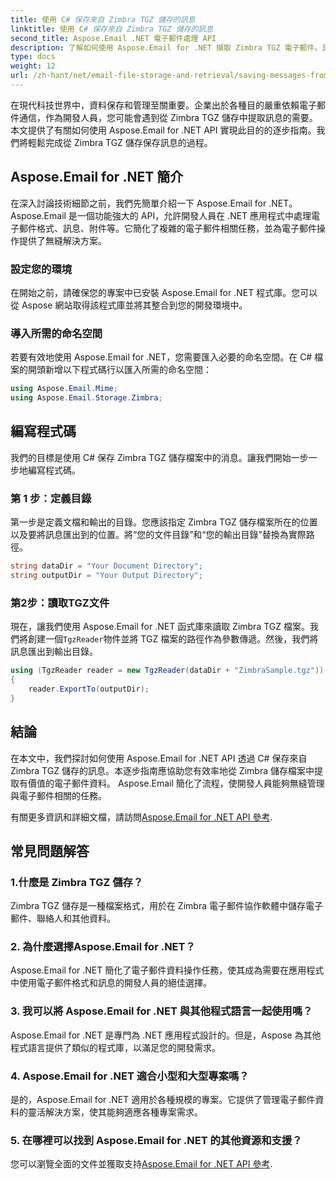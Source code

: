 ```yaml
---
title: 使用 C# 保存來自 Zimbra TGZ 儲存的訊息
linktitle: 使用 C# 保存來自 Zimbra TGZ 儲存的訊息
second_title: Aspose.Email .NET 電子郵件處理 API
description: 了解如何使用 Aspose.Email for .NET 擷取 Zimbra TGZ 電子郵件。具有原始程式碼的逐步指南，可實現高效的電子郵件管理。
type: docs
weight: 12
url: /zh-hant/net/email-file-storage-and-retrieval/saving-messages-from-zimbra-tgz-storage-with-csharp/
---
```


在現代科技世界中，資料保存和管理至關重要。企業出於各種目的嚴重依賴電子郵件通信，作為開發人員，您可能會遇到從 Zimbra TGZ 儲存中提取訊息的需要。本文提供了有關如何使用 Aspose.Email for .NET API 實現此目的的逐步指南。我們將輕鬆完成從 Zimbra TGZ 儲存保存訊息的過程。

## Aspose.Email for .NET 簡介

在深入討論技術細節之前，我們先簡單介紹一下 Aspose.Email for .NET。 Aspose.Email 是一個功能強大的 API，允許開發人員在 .NET 應用程式中處理電子郵件格式、訊息、附件等。它簡化了複雜的電子郵件相關任務，並為電子郵件操作提供了無縫解決方案。

### 設定您的環境

在開始之前，請確保您的專案中已安裝 Aspose.Email for .NET 程式庫。您可以從 Aspose 網站取得該程式庫並將其整合到您的開發環境中。

### 導入所需的命名空間

若要有效地使用 Aspose.Email for .NET，您需要匯入必要的命名空間。在 C# 檔案的開頭新增以下程式碼行以匯入所需的命名空間：

```csharp
using Aspose.Email.Mime;
using Aspose.Email.Storage.Zimbra;
```

## 編寫程式碼

我們的目標是使用 C# 保存 Zimbra TGZ 儲存檔案中的消息。讓我們開始一步一步地編寫程式碼。

### 第 1 步：定義目錄

第一步是定義文檔和輸出的目錄。您應該指定 Zimbra TGZ 儲存檔案所在的位置以及要將訊息匯出到的位置。將“您的文件目錄”和“您的輸出目錄”替換為實際路徑。

```csharp
string dataDir = "Your Document Directory";
string outputDir = "Your Output Directory";
```

### 第2步：讀取TGZ文件

現在，讓我們使用 Aspose.Email for .NET 函式庫來讀取 Zimbra TGZ 檔案。我們將創建一個`TgzReader`物件並將 TGZ 檔案的路徑作為參數傳遞。然後，我們將訊息匯出到輸出目錄。

```csharp
using (TgzReader reader = new TgzReader(dataDir + "ZimbraSample.tgz"))
{
    reader.ExportTo(outputDir);
}
```

## 結論

在本文中，我們探討如何使用 Aspose.Email for .NET API 透過 C# 保存來自 Zimbra TGZ 儲存的訊息。本逐步指南應協助您有效率地從 Zimbra 儲存檔案中提取有價值的電子郵件資料。 Aspose.Email 簡化了流程，使開發人員能夠無縫管理與電子郵件相關的任務。

有關更多資訊和詳細文檔，請訪問[Aspose.Email for .NET API 參考](https://reference.aspose.com/email/net/).

## 常見問題解答

### 1.什麼是 Zimbra TGZ 儲存？

Zimbra TGZ 儲存是一種檔案格式，用於在 Zimbra 電子郵件協作軟體中儲存電子郵件、聯絡人和其他資料。

### 2. 為什麼選擇Aspose.Email for .NET？

Aspose.Email for .NET 簡化了電子郵件資料操作任務，使其成為需要在應用程式中使用電子郵件格式和訊息的開發人員的絕佳選擇。

### 3. 我可以將 Aspose.Email for .NET 與其他程式語言一起使用嗎？

Aspose.Email for .NET 是專門為 .NET 應用程式設計的。但是，Aspose 為其他程式語言提供了類似的程式庫，以滿足您的開發需求。

### 4. Aspose.Email for .NET 適合小型和大型專案嗎？

是的，Aspose.Email for .NET 適用於各種規模的專案。它提供了管理電子郵件資料的靈活解決方案，使其能夠適應各種專案需求。

### 5. 在哪裡可以找到 Aspose.Email for .NET 的其他資源和支援？

您可以瀏覽全面的文件並獲取支持[Aspose.Email for .NET API 參考](https://reference.aspose.com/email/net/).